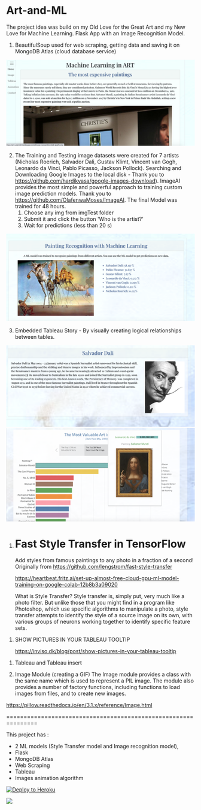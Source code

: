 # Art-and-ML

The project idea was build on my Old Love for the Great Art and my New Love for Machine Learning. Flask App with an Image Recognition Model.

1.  BeautifulSoup used for web scraping, getting data and saving it on MongoDB Atlas (cloud database service)

![Screenshot](Screenshots/1.png)

2. The Training and Testing image datasets were created for 7 artists (Nicholas Roerich, Salvador Dali, Gustav Klimt, Vincent van Gogh, Leonardo da Vinci, Pablo Picasso, Jackson Pollock). Searching and Downloading Google Images to the local disk - Thank you to https://github.com/hardikvasa/google-images-download).
   ImageAI provides the most simple and powerful approach to training custom image prediction models. Thank you to https://github.com/OlafenwaMoses/ImageAI. The final Model was trained for 48 hours.
   1. Choose any img from imgTest folder
   2. Submit it and click the button 'Who is the artist?'
   3. Wait for predictions (less than 20 s)

![Screenshot](Screenshots/2.png)

3. Embedded Tableau Story - By visually creating logical relationships between tables.

![Screenshot](Screenshots/3.png)
![Screenshot](Screenshots/4.png)

1.  # Fast Style Transfer in TensorFlow

    Add styles from famous paintings to any photo in a fraction of a second!
    Originally from https://github.com/lengstrom/fast-style-transfer

    https://heartbeat.fritz.ai/set-up-almost-free-cloud-gpu-ml-model-training-on-google-colab-12b8b3a09020

    What is Style Transfer?
    Style transfer is, simply put, very much like a photo filter. But unlike those that you might find in a program like Photoshop, which use specific algorithms to manipulate a photo, style transfer attempts to identify the style of a source image on its own, with various groups of neurons working together to identify specific feature sets.

1)  SHOW PICTURES IN YOUR TABLEAU TOOLTIP

    https://inviso.dk/blog/post/show-pictures-in-your-tableau-tooltip

1.  Tableau and Tableau insert

1.  Image Module (creating a GIF)
    The Image module provides a class with the same name which is used to represent a PIL image. The module also provides a number of factory functions, including functions to load images from files, and to create new images.

https://pillow.readthedocs.io/en/3.1.x/reference/Image.html

===============================================================

This project has :

- 2 ML models (Style Transfer model and Image recognition model),
- Flask
- MongoDB Atlas
- Web Scraping
- Tableau
- Images animation algorithm

[![Deploy to Heroku](https://www.herokucdn.com/deploy/button.png)](https://heroku.com/deploy)

![](/static/img/Denver-Picasso/DenverPicasso.gif)
